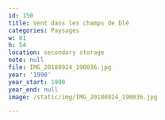 ```yaml
---
id: 150
title: Vent dans les champs de blé
categories: Paysages
w: 81
h: 54
location: secondary storage
note: null
file: IMG_20180924_190036.jpg
year: '1990'
year_start: 1990
year_end: null
image: /static/img/IMG_20180924_190036.jpg

---
```


